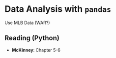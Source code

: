 # Data Analysis with `pandas`

Use MLB Data (WAR?)

## Reading (Python)
- **McKinney**:  Chapter 5-6